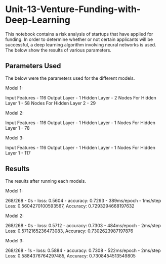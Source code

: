 # Unit-13-Venture-Funding-with-Deep-Learning
This notebook contains a risk analysis of startups that have applied for funding. In order to determine whether or not certain applicants will be successful, a deep learning algorithm involving neural networks is used. The below show the results of various parameters.

Parameters Used
-
The below were the parameters used for the different models.

Model 1:

Input Features - 116
Output Layer - 1
Hidden Layer - 2
Nodes For Hidden Layer 1 - 58
Nodes For Hidden Layer 2 - 29

Model 2:

Input Features - 116
Output Layer - 1
Hidden Layer - 1
Nodes For Hidden Layer 1 - 78

Model 3:

Input Features - 116
Output Layer - 1
Hidden Layer - 1
Nodes For Hidden Layer 1 - 117

Results
-
The results after running each models.

Model 1:

268/268 - 0s - loss: 0.5604 - accuracy: 0.7293 - 389ms/epoch - 1ms/step
Loss: 0.5604270100593567, Accuracy: 0.7293294668197632

Model 2:

268/268 - 0s - loss: 0.5712 - accuracy: 0.7303 - 484ms/epoch - 2ms/step
Loss: 0.5712165236473083, Accuracy: 0.7302623987197876

Model 3:

268/268 - 1s - loss: 0.5884 - accuracy: 0.7308 - 522ms/epoch - 2ms/step
Loss: 0.5884376764297485, Accuracy: 0.7308454513549805
